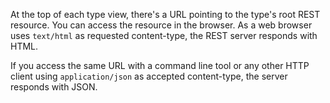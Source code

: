 At the top of each type view, there's a URL pointing to the type's root REST resource. You can access the resource in the browser. As a web browser uses ``text/html`` as requested content-type, the REST server responds with HTML.

If you access the same URL with a command line tool or any other HTTP client using ``application/json`` as accepted content-type, the server responds with JSON.
